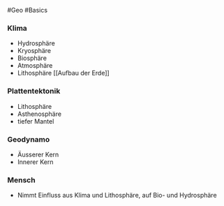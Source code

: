 #Geo #Basics 

### Klima

- Hydrosphäre
- Kryosphäre
- Biosphäre
- Atmosphäre
- Lithosphäre [[Aufbau der Erde]]

### Plattentektonik

- Lithosphäre
- Asthenosphäre
- tiefer Mantel

### Geodynamo

- Äusserer Kern
- Innerer Kern

### Mensch

- Nimmt Einfluss aus Klima und Lithosphäre, auf Bio- und Hydrosphäre
